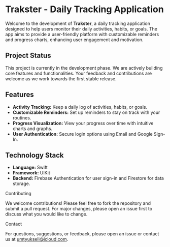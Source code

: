 # Trakster - Daily Tracking Application

Welcome to the development of **Trakster**, a daily tracking application designed to help users monitor their daily activities, habits, or goals. The app aims to provide a user-friendly platform with customizable reminders and progress charts, enhancing user engagement and motivation.

## Project Status

This project is currently in the development phase. We are actively building core features and functionalities. Your feedback and contributions are welcome as we work towards the first stable release.

## Features

- **Activity Tracking:** Keep a daily log of activities, habits, or goals.
- **Customizable Reminders:** Set up reminders to stay on track with your routines.
- **Progress Visualization:** View your progress over time with intuitive charts and graphs.
- **User Authentication:** Secure login options using Email and Google Sign-In.

## Technology Stack

- **Language:** Swift
- **Framework:** UIKit
- **Backend:** Firebase Authentication for user sign-in and Firestore for data storage.

Contributing

We welcome contributions! Please feel free to fork the repository and submit a pull request. For major changes, please open an issue first to discuss what you would like to change.

Contact

For questions, suggestions, or feedback, please open an issue or contact us at umtyuksell@icloud.com.
